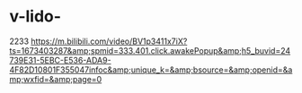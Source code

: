 # v-lido-
2233 https://m.bilibili.com/video/BV1p3411x7iX?ts=1673403287&amp;spmid=333.401.click.awakePopup&amp;h5_buvid=24739E31-5EBC-E536-ADA9-4F82D10801F355047infoc&amp;unique_k=&amp;bsource=&amp;openid=&amp;wxfid=&amp;page=0
